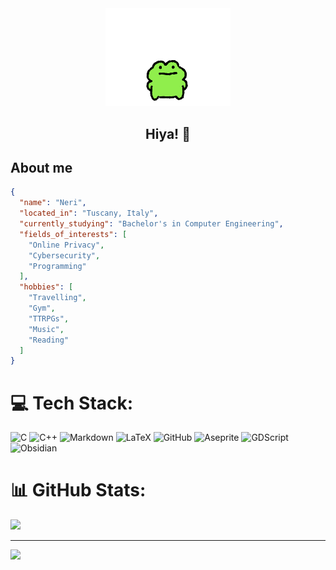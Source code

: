 <div id="header" align="center">
  <img src="https://github.com/NeriSal/NeriSal/blob/main/Misc/Good%20Luck.gif?raw=true" width="200"/>
  <h2>Hiya! 🦾</h2>
</div>


## About me
```json
{
  "name": "Neri",
  "located_in": "Tuscany, Italy",
  "currently_studying": "Bachelor's in Computer Engineering",
  "fields_of_interests": [
    "Online Privacy",
    "Cybersecurity",
    "Programming"
  ],
  "hobbies": [
    "Travelling",
    "Gym",
    "TTRPGs",
    "Music",
    "Reading"
  ]
}

```

# 💻 Tech Stack:
![C](https://img.shields.io/badge/c-%2300599C.svg?style=for-the-badge&logo=c&logoColor=white) ![C++](https://img.shields.io/badge/c++-%2300599C.svg?style=for-the-badge&logo=c%2B%2B&logoColor=white) ![Markdown](https://img.shields.io/badge/markdown-%23000000.svg?style=for-the-badge&logo=markdown&logoColor=white) ![LaTeX](https://img.shields.io/badge/latex-%23008080.svg?style=for-the-badge&logo=latex&logoColor=white) ![GitHub](https://img.shields.io/badge/github-%23121011.svg?style=for-the-badge&logo=github&logoColor=white) ![Aseprite](https://img.shields.io/badge/Aseprite-FFFFFF?style=for-the-badge&logo=Aseprite&logoColor=#7D929E) ![GDScript](https://img.shields.io/badge/GDScript-%2374267B.svg?style=for-the-badge&logo=godotengine&logoColor=white) ![Obsidian](https://img.shields.io/badge/Obsidian-%23483699.svg?style=for-the-badge&logo=obsidian&logoColor=white)
# 📊 GitHub Stats:
![](https://github-readme-stats.vercel.app/api?username=NeriSal&theme=synthwave&hide_border=false&include_all_commits=false&count_private=false)<br/>

---
[![](https://visitcount.itsvg.in/api?id=NeriSal&icon=0&color=0)](https://visitcount.itsvg.in)

<!-- Proudly created with GPRM ( https://gprm.itsvg.in ) -->
